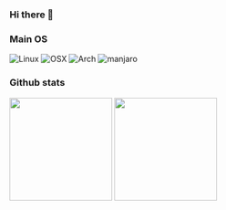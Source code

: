 ### Hi there 👋

### Main OS
![Linux](https://img.shields.io/badge/Linux-yellow?style=for-the-badge&logo=linux&logoColor=black)
![OSX](https://img.shields.io/badge/OSX-white?style=for-the-badge&logo=Apple&logoColor=black)
![Arch](https://img.shields.io/badge/Arch-1793D1?style=for-the-badge&logo=Arch+Linux&logoColor=white)
![manjaro](https://img.shields.io/badge/manjaro-35BF5C?style=for-the-badge&logo=manjaro&logoColor=white)

### Github stats
<img src="https://github-readme-stats.vercel.app/api?username=wesleych3n&show_icons=true" height="180"/> <img src="https://github-readme-stats.vercel.app/api/top-langs/?username=wesleych3n&hide=Jupyter%20notebook,html&layout=compact"  height="180"/>
<!--
**WesleyCh3n/WesleyCh3n** is a ✨ _special_ ✨ repository because its `README.md` (this file) appears on your GitHub profile.

Here are some ideas to get you started:

- 🔭 I’m currently working on ...
- 🌱 I’m currently learning ...
- 👯 I’m looking to collaborate on ...
- 🤔 I’m looking for help with ...
- 💬 Ask me about ...
- 📫 How to reach me: ...
- 😄 Pronouns: ...
- ⚡ Fun fact: ...
-->
